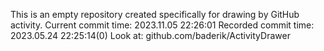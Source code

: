 This is an empty repository created specifically for drawing by GitHub activity.
Current commit time: 2023.11.05 22:26:01
Recorded commit time: 2023.05.24 22:25:14(0)
Look at: github.com/baderik/ActivityDrawer
